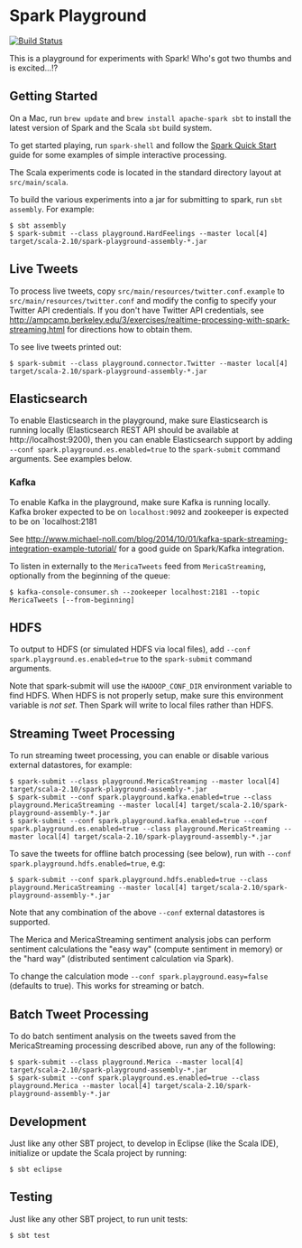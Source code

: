 # Spark Playground

[![Build Status](https://travis-ci.org/jdutton/spark-playground.svg?branch=master)](https://travis-ci.org/jdutton/spark-playground)

This is a playground for experiments with Spark!  Who's got two thumbs and is excited...!?

## Getting Started

On a Mac, run `brew update` and `brew install apache-spark sbt` to install the latest version of
Spark and the Scala `sbt` build system.

To get started playing, run `spark-shell` and follow the
[Spark Quick Start](http://spark.apache.org/docs/latest/quick-start.html) guide for some examples of
simple interactive processing.

The Scala experiments code is located in the standard directory layout at `src/main/scala`.

To build the various experiments into a jar for submitting to spark, run `sbt assembly`.  For example:

```
$ sbt assembly
$ spark-submit --class playground.HardFeelings --master local[4] target/scala-2.10/spark-playground-assembly-*.jar
```

## Live Tweets

To process live tweets, copy `src/main/resources/twitter.conf.example` to
`src/main/resources/twitter.conf` and modify the config to specify your Twitter API credentials.  If
you don't have Twitter API credentials, see
http://ampcamp.berkeley.edu/3/exercises/realtime-processing-with-spark-streaming.html for directions
how to obtain them.

To see live tweets printed out:

```
$ spark-submit --class playground.connector.Twitter --master local[4] target/scala-2.10/spark-playground-assembly-*.jar
```

## Elasticsearch

To enable Elasticsearch in the playground, make sure Elasticsearch is running locally (Elasticsearch
REST API should be available at http://localhost:9200), then you can enable Elasticsearch support
by adding `--conf spark.playground.es.enabled=true` to the `spark-submit` command arguments.
See examples below.

### Kafka

To enable Kafka in the playground, make sure Kafka is running locally.  Kafka broker expected to be
on `localhost:9092` and zookeeper is expected to be on `localhost:2181

See http://www.michael-noll.com/blog/2014/10/01/kafka-spark-streaming-integration-example-tutorial/
for a good guide on Spark/Kafka integration.

To listen in externally to the `MericaTweets` feed from `MericaStreaming`, optionally from the
beginning of the queue:

```
$ kafka-console-consumer.sh --zookeeper localhost:2181 --topic MericaTweets [--from-beginning]
```

## HDFS

To output to HDFS (or simulated HDFS via local files), add `--conf spark.playground.es.enabled=true`
to the `spark-submit` command arguments.

Note that spark-submit will use the `HADOOP_CONF_DIR` environment variable to find HDFS.  When HDFS
is not properly setup, make sure this environment variable is *not set*.  Then Spark will write to
local files rather than HDFS.

## Streaming Tweet Processing

To run streaming tweet processing, you can enable or disable various external datastores, for example:

```
$ spark-submit --class playground.MericaStreaming --master local[4] target/scala-2.10/spark-playground-assembly-*.jar
$ spark-submit --conf spark.playground.kafka.enabled=true --class playground.MericaStreaming --master local[4] target/scala-2.10/spark-playground-assembly-*.jar
$ spark-submit --conf spark.playground.kafka.enabled=true --conf spark.playground.es.enabled=true --class playground.MericaStreaming --master local[4] target/scala-2.10/spark-playground-assembly-*.jar
```

To save the tweets for offline batch processing (see below), run with `--conf
spark.playground.hdfs.enabled=true`, e.g:

```
$ spark-submit --conf spark.playground.hdfs.enabled=true --class playground.MericaStreaming --master local[4] target/scala-2.10/spark-playground-assembly-*.jar
```

Note that any combination of the above `--conf` external datastores is supported.

The Merica and MericaStreaming sentiment analysis jobs can perform sentiment calculations the "easy
way" (compute sentiment in memory) or the "hard way" (distributed sentiment calculation via Spark).

To change the calculation mode `--conf spark.playground.easy=false` (defaults to true).
This works for streaming or batch.

## Batch Tweet Processing

To do batch sentiment analysis on the tweets saved from the MericaStreaming processing described
above, run any of the following:

```
$ spark-submit --class playground.Merica --master local[4] target/scala-2.10/spark-playground-assembly-*.jar
$ spark-submit --conf spark.playground.es.enabled=true --class playground.Merica --master local[4] target/scala-2.10/spark-playground-assembly-*.jar
```

## Development

Just like any other SBT project, to develop in Eclipse (like the Scala IDE), initialize or update the Scala project by running:

```
$ sbt eclipse
```

## Testing

Just like any other SBT project, to run unit tests:

```
$ sbt test
```
